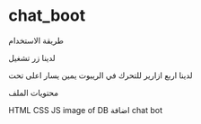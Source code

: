 # chat_boot

طريقة الاستخدام

لدينا زر تشغيل

لدينا اربع ازارير للتحرك في الريبوت يمين يسار اعلى تحت

محتويات الملف

HTML
CSS
JS
image of DB
اضافة chat bot
